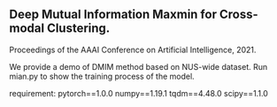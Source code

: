 ## Deep Mutual Information Maxmin for Cross-modal Clustering. 
Proceedings of the AAAI Conference on Artificial Intelligence, 2021.

We provide a demo of DMIM method based on NUS-wide dataset.  Run mian.py to show the training process of the model.

requirement:
pytorch==1.0.0
numpy==1.19.1
tqdm==4.48.0
scipy==1.1.0
